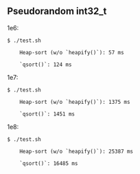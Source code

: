 ## Pseudorandom int32_t
1e6:
```
$ ./test.sh 

	Heap-sort (w/o `heapify()`): 57 ms

	`qsort()`: 124 ms

```
1e7:
```
$ ./test.sh 

	Heap-sort (w/o `heapify()`): 1375 ms

	`qsort()`: 1451 ms

```
1e8:
```
$ ./test.sh 

	Heap-sort (w/o `heapify()`): 25387 ms

	`qsort()`: 16485 ms

```
